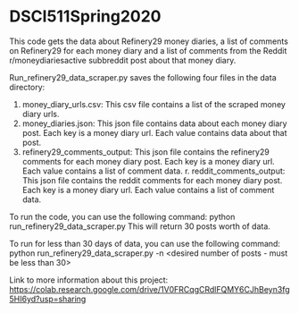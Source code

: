 # DSCI511Spring2020

This code gets the data about Refinery29 money diaries, a list of comments on Refinery29 for each 
money diary and a list of comments from the Reddit r/moneydiariesactive subbreddit post about that money diary.

Run_refinery29_data_scraper.py saves the following four files in the data directory:
1. money_diary_urls.csv: This csv file contains a list of the scraped money diary urls.
2. money_diaries.json: This json file contains data about each money diary post. Each key is a money diary url. Each value contains data about that post.
3. refinery29_comments_output: This json file contains the refinery29 comments for each money diary post. Each key is a money diary url. Each value contains a list of comment data.
r. reddit_comments_output: This json file contains the reddit comments for each money diary post. Each key is a money diary url. Each value contains a list of comment data.

To run the code, you can use the following command:
python run_refinery29_data_scraper.py
This will return 30 posts worth of data.

To run for less than 30 days of data, you can use the following command:
python run_refinery29_data_scraper.py -n <desired number of posts - must be less than 30>

Link to more information about this project:
https://colab.research.google.com/drive/1V0FRCqgCRdlFQMY6CJhBeyn3fg5HI6yd?usp=sharing
